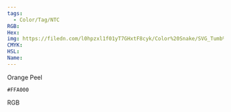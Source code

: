 ```yaml
---
tags:
  - Color/Tag/NTC
RGB:
Hex:
img: https://filedn.com/l0hpzxl1f01yT7GHxtF8cyk/Color%20Snake/SVG_Tumb%20Mass%20No%20Name/FFA000.svg
CMYK:
HSL:
Name:
---
```

Orange Peel
```palette
#FFA000
```
RGB
